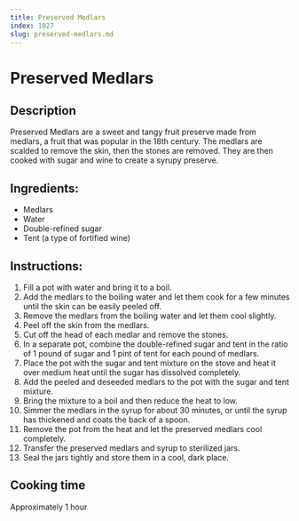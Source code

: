 ```yaml
---
title: Preserved Medlars
index: 1027
slug: preserved-medlars.md
---
```


# Preserved Medlars

## Description
Preserved Medlars are a sweet and tangy fruit preserve made from medlars, a fruit that was popular in the 18th century. The medlars are scalded to remove the skin, then the stones are removed. They are then cooked with sugar and wine to create a syrupy preserve.

## Ingredients:
- Medlars
- Water
- Double-refined sugar
- Tent (a type of fortified wine)

## Instructions:
1. Fill a pot with water and bring it to a boil.
2. Add the medlars to the boiling water and let them cook for a few minutes until the skin can be easily peeled off.
3. Remove the medlars from the boiling water and let them cool slightly.
4. Peel off the skin from the medlars.
5. Cut off the head of each medlar and remove the stones.
6. In a separate pot, combine the double-refined sugar and tent in the ratio of 1 pound of sugar and 1 pint of tent for each pound of medlars.
7. Place the pot with the sugar and tent mixture on the stove and heat it over medium heat until the sugar has dissolved completely.
8. Add the peeled and deseeded medlars to the pot with the sugar and tent mixture.
9. Bring the mixture to a boil and then reduce the heat to low.
10. Simmer the medlars in the syrup for about 30 minutes, or until the syrup has thickened and coats the back of a spoon.
11. Remove the pot from the heat and let the preserved medlars cool completely.
12. Transfer the preserved medlars and syrup to sterilized jars.
13. Seal the jars tightly and store them in a cool, dark place.

## Cooking time
Approximately 1 hour
